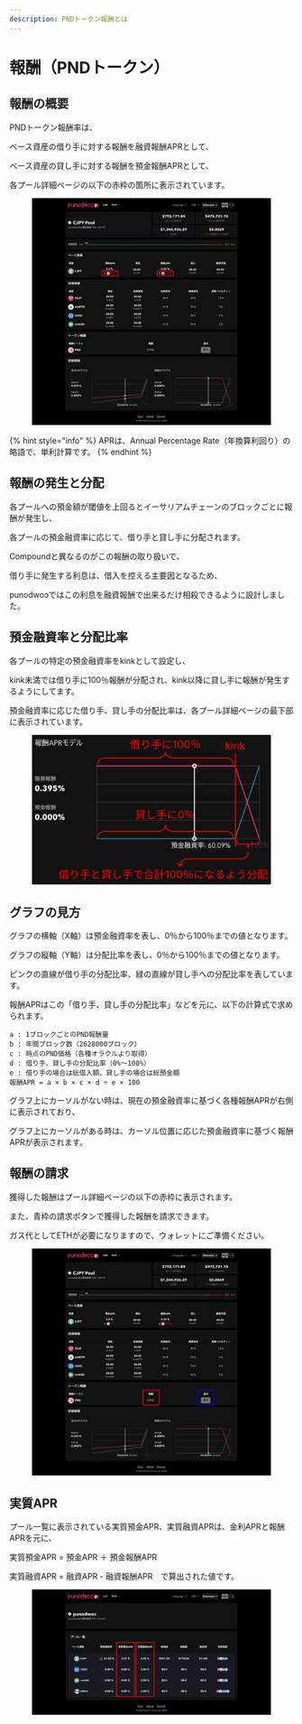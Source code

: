 ```yaml
---
description: PNDトークン報酬とは
---
```


# 報酬（PNDトークン）

## 報酬の概要

PNDトークン報酬率は、

ベース資産の借り手に対する報酬を融資報酬APRとして、

ベース資産の貸し手に対する報酬を預金報酬APRとして、

各プール詳細ページの以下の赤枠の箇所に表示されています。

<figure><img src="../.gitbook/assets/Group 122.png" alt=""><figcaption></figcaption></figure>

{% hint style="info" %}
APRは、Annual Percentage Rate（年換算利回り）の略語で、単利計算です。
{% endhint %}

## 報酬の発生と分配

各プールへの預金額が閾値を上回るとイーサリアムチェーンのブロックごとに報酬が発生し、

各プールの預金融資率に応じて、借り手と貸し手に分配されます。

Compoundと異なるのがこの報酬の取り扱いで、

借り手に発生する利息は、借入を控える主要因となるため、

punodwoɔではこの利息を融資報酬で出来るだけ相殺できるように設計しました。

## 預金融資率と分配比率

各プールの特定の預金融資率をkinkとして設定し、

kink未満では借り手に100％報酬が分配され、kink以降に貸し手に報酬が発生するようにしてます。

預金融資率に応じた借り手、貸し手の分配比率は、各プール詳細ページの最下部に表示されています。

<figure><img src="../.gitbook/assets/Group 27.png" alt=""><figcaption></figcaption></figure>

## グラフの見方

グラフの横軸（X軸）は預金融資率を表し、0％から100％までの値となります。

グラフの縦軸（Y軸）は分配比率を表し、0％から100％までの値となります。

ピンクの直線が借り手の分配比率、緑の直線が貸し手への分配比率を表しています。

報酬APRはこの「借り手、貸し手の分配比率」などを元に、以下の計算式で求められます。

```
a : 1ブロックごとのPND報酬量
b : 年間ブロック数（2628000ブロック）
c : 時点のPND価格（各種オラクルより取得）
d : 借り手、貸し手の分配比率（0%〜100%）
e : 借り手の場合は総借入額、貸し手の場合は総預金額
報酬APR = a × b × c × d ÷ e × 100
```

グラフ上にカーソルがない時は、現在の預金融資率に基づく各種報酬APRが右側に表示されており、&#x20;

グラフ上にカーソルがある時は、カーソル位置に応じた預金融資率に基づく報酬APRが表示されます。

## 報酬の請求

獲得した報酬はプール詳細ページの以下の赤枠に表示されます。

また、青枠の請求ボタンで獲得した報酬を請求できます。

ガス代としてETHが必要になりますので、ウォレットにご準備ください。

<figure><img src="../.gitbook/assets/Group 29.png" alt=""><figcaption></figcaption></figure>

## 実質APR

プール一覧に表示されている実質預金APR、実質融資APRは、金利APRと報酬APRを元に、

実質預金APR = 預金APR ＋ 預金報酬APR

実質融資APR = 融資APR - 融資報酬APR　で算出された値です。

<figure><img src="../.gitbook/assets/Group 28.png" alt=""><figcaption></figcaption></figure>
